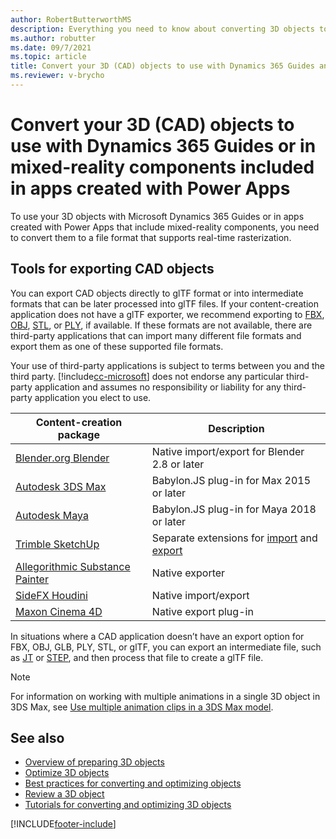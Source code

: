 ```yaml
---
author: RobertButterworthMS
description: Everything you need to know about converting 3D objects to use with Dynamics 365 Guides and Microsoft Power Apps
ms.author: robutter
ms.date: 09/7/2021
ms.topic: article
title: Convert your 3D (CAD) objects to use with Dynamics 365 Guides and Power Apps
ms.reviewer: v-brycho
---
```


# Convert your 3D (CAD) objects to use with Dynamics 365 Guides or in mixed-reality components included in apps created with Power Apps

To use your 3D objects with Microsoft Dynamics 365 Guides or in apps created with Power Apps that include mixed-reality components, you need to convert them to a file format that supports real-time rasterization. 

## Tools for exporting CAD objects

You can export CAD objects directly to glTF format or into intermediate formats that can be later processed into glTF files. If your content-creation application does not have a glTF exporter, we recommend exporting to [FBX](https://aka.ms/FBXfileformat), [OBJ](https://go.microsoft.com/fwlink/?linkid=2149147), [STL](https://go.microsoft.com/fwlink/?linkid=2149062), or [PLY](https://go.microsoft.com/fwlink/?linkid=2149063), if available. If these formats are not available, there are third-party applications that can import many different file formats and export them as one of these supported file formats. 

Your use of third-party applications is subject to terms between you and the third party. [!include[cc-microsoft](../../includes/cc-microsoft.md)] does not endorse any particular third-party application and assumes no responsibility or liability for any third-party application you elect to use.

|Content-creation package|Description|
|-----------------------------------------------|---------------------------------------------------------------|
[Blender.org Blender](https://aka.ms/Blender_2.8)|Native import/export for Blender 2.8 or later|
[Autodesk 3DS Max](https://aka.ms/BabylonJS_Max2Babylon_Installation)|Babylon.JS plug-in for Max 2015 or later|
[Autodesk Maya](https://aka.ms/BabylonJS_Maya2Babylon_Installation)|Babylon.JS plug-in for Maya 2018 or later|
[Trimble SketchUp](https://aka.ms/SketchUp_glTF_Export)|Separate extensions for [import](https://go.microsoft.com/fwlink/?linkid=2149148) and [export](https://go.microsoft.com/fwlink/?linkid=2149148)|
|[Allegorithmic Substance Painter](https://aka.ms/SubstancePainter_glTF_Exporter)|Native exporter|
|[SideFX Houdini](https://aka.ms/Houdini_glTF_Exporter)|Native import/export|
|[Maxon Cinema 4D](https://go.microsoft.com/fwlink/?linkid=2149064)|Native export plug-in|

In situations where a CAD application doesn’t have an export option for FBX, OBJ, GLB, PLY, STL, or glTF, you can export an intermediate file, such as [JT](https://aka.ms/Jtfileformat) or [STEP](https://aka.ms/STEPfileformat), and then process that file to create a glTF file. 

> [!NOTE]
> For information on working with multiple animations in a single 3D object in 3DS Max, see [Use multiple animation clips in a 3DS Max model](https://doc.babylonjs.com/extensions/Exporters/3DSMax_to_glTF#single-animation-clip).

## See also
- [Overview of preparing 3D objects](index.md)
- [Optimize 3D objects](optimize-models.md)
- [Best practices for converting and optimizing objects](best-practices.md)
- [Review a 3D object](review-3d-model.md)
- [Tutorials for converting and optimizing 3D objects](tutorials-overview.md)


[!INCLUDE[footer-include](../../includes/footer-banner.md)]
